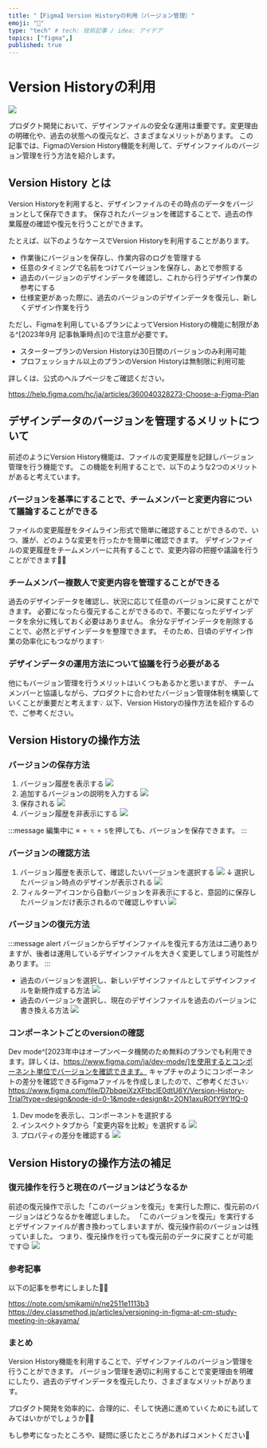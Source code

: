 ```yaml
---
title: "【Figma】Version Historyの利用（バージョン管理）"
emoji: "🔖"
type: "tech" # tech: 技術記事 / idea: アイデア
topics: ["figma",]
published: true
---
```


# Version Historyの利用

![](/images/figma-version-history/figma-version-history.png)


プロダクト開発において、デザインファイルの安全な運用は重要です。変更理由の明確化や、過去の状態への復元など、さまざまなメリットがあります。
この記事では、FigmaのVersion History機能を利用して、デザインファイルのバージョン管理を行う方法を紹介します。


## Version History とは

Version Historyを利用すると、デザインファイルのその時点のデータをバージョンとして保存できます。
保存されたバージョンを確認することで、過去の作業履歴の確認や復元を行うことができます。

たとえば、以下のようなケースでVersion Historyを利用することがあります。

- 作業後にバージョンを保存し、作業内容のログを管理する
- 任意のタイミングで名前をつけてバージョンを保存し、あとで参照する
- 過去のバージョンのデザインデータを確認し、これから行うデザイン作業の参考にする
- 仕様変更があった際に、過去のバージョンのデザインデータを復元し、新しくデザイン作業を行う


ただし、Figmaを利用しているプランによってVersion Historyの機能に制限がある^[2023年9月 記事執筆時点]ので注意が必要です。

- スタータープランのVersion Historyは30日間のバージョンのみ利用可能
- プロフェッショナル以上のプランのVersion Historyは無制限に利用可能

詳しくは、公式のヘルプページをご確認ください。

https://help.figma.com/hc/ja/articles/360040328273-Choose-a-Figma-Plan


## デザインデータのバージョンを管理するメリットについて

前述のようにVersion History機能は、ファイルの変更履歴を記録しバージョン管理を行う機能です。
この機能を利用することで、以下のような2つのメリットがあると考えています。

### バージョンを基準にすることで、チームメンバーと変更内容について議論することができる

ファイルの変更履歴をタイムライン形式で簡単に確認することができるので、いつ、誰が、どのような変更を行ったかを簡単に確認できます。
デザインファイルの変更履歴をチームメンバーに共有することで、変更内容の把握や議論を行うことができます🙋‍♂️

### チームメンバー複数人で変更内容を管理することができる

過去のデザインデータを確認し、状況に応じて任意のバージョンに戻すことができます。
必要になったら復元することができるので、不要になったデザインデータを余分に残しておく必要はありません。
余分なデザインデータを削除することで、必然とデザインデータを整理できます。
そのため、日頃のデザイン作業の効率化にもつながります✨

### デザインデータの運用方法について協議を行う必要がある

他にもバージョン管理を行うメリットはいくつもあるかと思いますが、
チームメンバーと協議しながら、プロダクトに合わせたバージョン管理体制を構築していくことが重要だと考えます💡
以下、Version Historyの操作方法を紹介するので、ご参考ください。




## Version Historyの操作方法

### バージョンの保存方法


1. バージョン履歴を表示する
	![](/images/figma-version-history/add-version-01.png)
2. 追加するバージョンの説明を入力する
	![](/images/figma-version-history/add-version-02.png)
3. 保存される
	![](/images/figma-version-history/add-version-03.png)
4. バージョン履歴を非表示にする
	![](/images/figma-version-history/add-version-04.png)



:::message
編集中に `⌘ + ⌥ + S`を押しても、バージョンを保存できます。
:::



### バージョンの確認方法

1. バージョン履歴を表示して、確認したいバージョンを選択する
	![](/images/figma-version-history/check-version-01.png)
	↓ 選択したバージョン時点のデザインが表示される
	![](/images/figma-version-history/check-version-02.png)
2. フィルターアイコンから自動バージョンを非表示にすると、意図的に保存したバージョンだけ表示されるので確認しやすい
	![](/images/figma-version-history/check-version-03.png)


### バージョンの復元方法

:::message alert
バージョンからデザインファイルを復元する方法は二通りありますが、後者は運用しているデザインファイルを大きく変更してしまう可能性があります。
:::

- 過去のバージョンを選択し、新しいデザインファイルとしてデザインファイルを新規作成する方法
	![](/images/figma-version-history/restore-version-01.png) 
- 過去のバージョンを選択し、現在のデザインファイルを過去のバージョンに書き換える方法	
	![](/images/figma-version-history/restore-version-02.png)



### コンポーネントごとのversionの確認

Dev mode^[2023年中はオープンベータ機関のため無料のプランでも利用できます。詳しくは、https://www.figma.com/ja/dev-mode/]を使用するとコンポーネント単位でバージョンを確認できます。
キャプチャのようにコンポーネントの差分を確認できるFigmaファイルを作成しましたので、ご参考ください💡
https://www.figma.com/file/D7bbqeiXzXFtbclE0dtU6Y/Version-History-Trial?type=design&node-id=0-1&mode=design&t=2ON1axuROfY9Y1fQ-0

1. Dev modeを表示し、コンポーネントを選択する
2. インスペクトタブから「変更内容を比較」を選択する
	![](/images/figma-version-history/difff-component-01.png)
3. プロパティの差分を確認する
	![](/images/figma-version-history/difff-component-02.png)


## Version Historyの操作方法の補足

### 復元操作を行うと現在のバージョンはどうなるか

前述の復元操作で示した「このバージョンを復元」を実行した際に、復元前のバージョンはどうなるかを確認しました。
「このバージョンを復元」を実行するとデザインファイルが書き換わってしまいますが、復元操作前のバージョンは残っていました。
つまり、復元操作を行っても復元前のデータに戻すことが可能です😌
![](/images/figma-version-history/what-happen-after-restore-operation.gif)


### 参考記事

以下の記事を参考にしました🙇‍♂️

https://note.com/smikami/n/ne2511e1113b3
https://dev.classmethod.jp/articles/versioning-in-figma-at-cm-study-meeting-in-okayama/


### まとめ

Version History機能を利用することで、デザインファイルのバージョン管理を行うことができます。
バージョン管理を適切に利用することで変更理由を明確にしたり、過去のデザインデータを復元したり、さまざまなメリットがあります。

プロダクト開発を効率的に、合理的に、そして快適に進めていくためにも試してみてはいかがでしょうか🙋‍♂️

もし参考になったところや、疑問に感じたところがあればコメントください🌻



